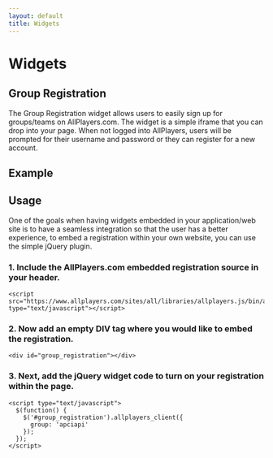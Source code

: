 ```yaml
---
layout: default
title: Widgets
---
```

<script src="https://www.allplayers.com/sites/all/libraries/allplayers.js/bin/allplayers.embed.client.min.js" type="text/javascript"></script>
# Widgets

## Group Registration

The Group Registration widget allows users to easily sign up for groups/teams on AllPlayers.com.
The widget is a simple iframe that you can drop into your page.
When not logged into AllPlayers, users will be prompted for their username and password or they
can register for a new account.

## Example

<script type="text/javascript">
  $(function() {
    $('#group_registration').allplayers_client({
      group: 'apciapi'
    });
  });
</script>
<div id="group_registration"></div>

## Usage

One of the goals when having widgets embedded in your application/web site is to have a seamless
integration so that the user has a better experience, to embed a registration within your own
website, you can use the simple jQuery plugin.

### 1. Include the AllPlayers.com embedded registration source in your header.

    <script src="https://www.allplayers.com/sites/all/libraries/allplayers.js/bin/allplayers.embed.client.min.js" type="text/javascript"></script>

### 2. Now add an empty DIV tag where you would like to embed the registration.

    <div id="group_registration"></div>


### 3. Next, add the jQuery widget code to turn on your registration within the page.

    <script type="text/javascript">
      $(function() {
        $('#group_registration').allplayers_client({
          group: 'apciapi'
        });
      });
    </script>
